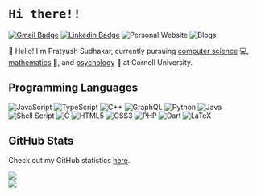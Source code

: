# `Hi there!!`
[![Gmail Badge](https://img.shields.io/badge/-Gmail-c14438?style=flat-square&logo=Gmail&logoColor=white&link=mailto:ps2245@cornell.edu)](mailto:me@pratyushsudhakar.com) 
[![Linkedin Badge](https://img.shields.io/badge/-Linkedin-4169E1?style=flat-square&logo=Linkedin&logoColor=white&&link=https://www.linkedin.com/in/pratyushsudhakar/)](https://www.linkedin.com/in/pratyushsudhakar/)
<a style="text-decoration:none;" href="https://pratyushsudhakar.com" target="_blank">
  ![Personal Website](https://img.shields.io/badge/-Website-red?style=flat-square&color=%23FF8800&link=https%3A%2F%2Fpratyushsudhakar.com%2F)
</a>
<a style="text-decoration:none;" href="https://private.pratyushsudhakar.com" target="_blank">
  ![Blogs](https://img.shields.io/badge/-Blogs-red?style=flat-square&color=%2#D1AB66&link=https%3A%2F%2Fprivate.pratyushsudhakar.com%2F)
</a>

👋 Hello! I'm Pratyush Sudhakar, currently pursuing <ins>computer science</ins> :computer:, <ins>mathematics</ins> :abacus:, and <ins>psychology</ins> 🧠 at Cornell University.

## Programming Languages
![JavaScript](https://img.shields.io/badge/-JavaScript-%23323330?style=for-the-badge&logo=javascript&logoColor=%23F7DF1E)
![TypeScript](https://img.shields.io/badge/-TypeScript-%23007ACC?style=for-the-badge&logo=typescript&logoColor=white)
![C++](https://img.shields.io/badge/-C++-%2300599C?style=for-the-badge&logo=c%2B%2B&logoColor=white)
![GraphQL](https://img.shields.io/badge/-GraphQL-E10098?style=for-the-badge&logo=graphql&logoColor=white)
![Python](https://img.shields.io/badge/-Python-3670A0?style=for-the-badge&logo=python&logoColor=ffdd54)
![Java](https://img.shields.io/badge/-Java-%23ED8B00.svg?style=for-the-badge&logo=java&logoColor=white)
![Shell Script](https://img.shields.io/badge/-Shell_Script-%23121011.svg?style=for-the-badge&logo=gnu-bash&logoColor=white)
![C](https://img.shields.io/badge/-C-%2300599C.svg?style=for-the-badge&logo=c&logoColor=white)
![HTML5](https://img.shields.io/badge/-HTML5-%23E34F26.svg?style=for-the-badge&logo=html5&logoColor=white)
![CSS3](https://img.shields.io/badge/-CSS3-%231572B6.svg?style=for-the-badge&logo=css3&logoColor=white)
![PHP](https://img.shields.io/badge/-PHP-%23777BB4.svg?style=for-the-badge&logo=php&logoColor=white)
![Dart](https://img.shields.io/badge/dart-%230175C2.svg?style=for-the-badge&logo=dart&logoColor=white)
![LaTeX](https://img.shields.io/badge/latex-%23008080.svg?style=for-the-badge&logo=latex&logoColor=white)

## GitHub Stats
Check out my GitHub statistics [here](https://www.githubtrends.io/wrapped/pratyush1712). 

<div style="display:flex;flex-direction:column;">
  <img src="https://api.githubtrends.io/user/svg/pratyush1712/repos?time_range=one_year&loc_metric=changed&theme=dark">
  <img src = "https://api.githubtrends.io/user/svg/pratyush1712/langs?time_range=one_year&include_private=True&loc_metric=changed&theme=dark">
</div>

